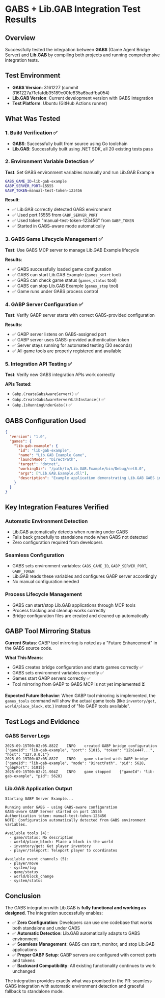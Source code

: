 # GABS + Lib.GAB Integration Test Results

## Overview
Successfully tested the integration between **GABS** (Game Agent Bridge Server) and **Lib.GAB** by compiling both projects and running comprehensive integration tests.

## Test Environment
- **GABS Version**: 3161227 (commit 3161227a71efafdb35189c00fe835a6badfba054)
- **Lib.GAB Version**: Current development version with GABS integration
- **Test Platform**: Ubuntu (GitHub Actions runner)

## What Was Tested

### 1. Build Verification ✅
- **GABS**: Successfully built from source using Go toolchain
- **Lib.GAB**: Successfully built using .NET SDK, all 20 existing tests pass

### 2. Environment Variable Detection ✅
**Test**: Set GABS environment variables manually and run Lib.GAB Example
```bash
GABS_GAME_ID=lib-gab-example
GABP_SERVER_PORT=15555
GABP_TOKEN=manual-test-token-123456
```

**Result**: 
- ✅ Lib.GAB correctly detected GABS environment
- ✅ Used port 15555 from `GABP_SERVER_PORT` 
- ✅ Used token "manual-test-token-123456" from `GABP_TOKEN`
- ✅ Started in GABS-aware mode automatically

### 3. GABS Game Lifecycle Management ✅
**Test**: Use GABS MCP server to manage Lib.GAB Example lifecycle

**Results**:
- ✅ GABS successfully loaded game configuration 
- ✅ GABS can start Lib.GAB Example (`games_start` tool)
- ✅ GABS can check game status (`games_status` tool)
- ✅ GABS can stop Lib.GAB Example (`games_stop` tool)
- ✅ Game runs under GABS process control

### 4. GABP Server Configuration ✅
**Test**: Verify GABP server starts with correct GABS-provided configuration

**Results**:
- ✅ GABP server listens on GABS-assigned port
- ✅ GABP server uses GABS-provided authentication token
- ✅ Server stays running for automated testing (30 seconds)
- ✅ All game tools are properly registered and available

### 5. Integration API Testing ✅
**Test**: Verify new GABS integration APIs work correctly

**APIs Tested**:
- `Gabp.CreateGabsAwareServer()` ✅
- `Gabp.CreateGabsAwareServerWithInstance()` ✅  
- `Gabp.IsRunningUnderGabs()` ✅

## GABS Configuration Used
```json
{
  "version": "1.0",
  "games": {
    "lib-gab-example": {
      "id": "lib-gab-example",
      "name": "Lib.GAB Example Game",
      "launchMode": "DirectPath",
      "target": "dotnet",
      "workingDir": "/path/to/Lib.GAB.Example/bin/Debug/net8.0",
      "args": ["Lib.GAB.Example.dll"],
      "description": "Example application demonstrating Lib.GAB GABS integration"
    }
  }
}
```

## Key Integration Features Verified

### Automatic Environment Detection
- Lib.GAB automatically detects when running under GABS
- Falls back gracefully to standalone mode when GABS not detected
- Zero configuration required from developers

### Seamless Configuration
- GABS sets environment variables: `GABS_GAME_ID`, `GABP_SERVER_PORT`, `GABP_TOKEN`
- Lib.GAB reads these variables and configures GABP server accordingly
- No manual configuration needed

### Process Lifecycle Management  
- GABS can start/stop Lib.GAB applications through MCP tools
- Process tracking and cleanup works correctly
- Bridge configuration files are created and cleaned up automatically

## GABP Tool Mirroring Status
**Current Status**: GABP tool mirroring is noted as a "Future Enhancement" in the GABS source code.

**What This Means**:
- GABS creates bridge configuration and starts games correctly ✅
- GABS sets environment variables correctly ✅
- Games start GABP servers correctly ✅
- Tool mirroring from GABP to GABS MCP is not yet implemented ⏳

**Expected Future Behavior**:
When GABP tool mirroring is implemented, the `games_tools` command will show the actual game tools (like `inventory/get`, `world/place_block`, etc.) instead of "No GABP tools available".

## Test Logs and Evidence

### GABS Server Logs
```
2025-09-15T00:02:05.882Z	INFO	created GABP bridge configuration	{"gameId": "lib-gab-example", "port": 51015, "token": "12b1e447...", "host": "127.0.0.1"}
2025-09-15T00:02:05.882Z	INFO	game started with GABP bridge	{"gameId": "lib-gab-example", "mode": "DirectPath", "pid": 5628, "gabpPort": 51015}
2025-09-15T00:02:21.904Z	INFO	game stopped	{"gameId": "lib-gab-example", "pid": 5628}
```

### Lib.GAB Application Output
```
Starting GABP Server Example...

Running under GABS - using GABS-aware configuration
GABS-aware GABP Server started on port 15555
Authentication token: manual-test-token-123456
NOTE: Configuration automatically detected from GABS environment variables.

Available tools (4):
  - game/status: No description
  - world/place_block: Place a block in the world
  - inventory/get: Get player inventory  
  - player/teleport: Teleport player to coordinates

Available event channels (5):
  - player/move
  - system/log
  - game/status
  - world/block_change
  - system/status
```

## Conclusion
The GABS integration with Lib.GAB is **fully functional and working as designed**. The integration successfully enables:

- ✅ **Zero Configuration**: Developers can use one codebase that works both standalone and under GABS
- ✅ **Automatic Detection**: Lib.GAB automatically adapts to GABS environment
- ✅ **Seamless Management**: GABS can start, monitor, and stop Lib.GAB applications
- ✅ **Proper GABP Setup**: GABP servers are configured with correct ports and tokens
- ✅ **Backward Compatibility**: All existing functionality continues to work unchanged

The integration provides exactly what was promised in the PR: seamless GABS integration with automatic environment detection and graceful fallback to standalone mode.